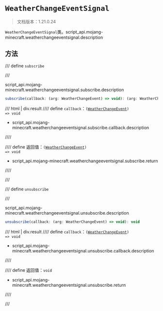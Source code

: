 # `WeatherChangeEventSignal`

> 文档版本：1.21.0.24

`WeatherChangeEventSignal`类。script_api.mojang-minecraft.weatherchangeeventsignal.description

## 方法

/// define
`subscribe`


///

script_api.mojang-minecraft.weatherchangeeventsignal.subscribe.description

```js
subscribe(callback: (arg: WeatherChangeEvent) => void): (arg: WeatherChangeEvent) => void
```

/// html | div.result
//// define
`callback`：<code>(<a href="../weatherchangeevent/">WeatherChangeEvent</a>) =&gt; void</code>

- script_api.mojang-minecraft.weatherchangeeventsignal.subscribe.callback.description


////

//// define
返回值：<code>(<a href="../weatherchangeevent/">WeatherChangeEvent</a>) =&gt; void</code>

- script_api.mojang-minecraft.weatherchangeeventsignal.subscribe.return


////

///


/// define
`unsubscribe`


///

script_api.mojang-minecraft.weatherchangeeventsignal.unsubscribe.description

```js
unsubscribe(callback: (arg: WeatherChangeEvent) => void): void
```

/// html | div.result
//// define
`callback`：<code>(<a href="../weatherchangeevent/">WeatherChangeEvent</a>) =&gt; void</code>

- script_api.mojang-minecraft.weatherchangeeventsignal.unsubscribe.callback.description


////

//// define
返回值：`void`

- script_api.mojang-minecraft.weatherchangeeventsignal.unsubscribe.return


////

///

